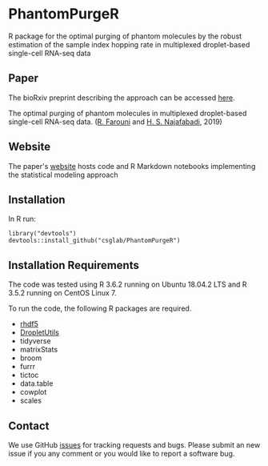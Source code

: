 # PhantomPurgeR
R package for the optimal purging of phantom molecules by the robust estimation of the sample index hopping rate in multiplexed droplet-based single-cell RNA-seq data


Paper
-------

The bioRxiv preprint describing the approach can be accessed [here](https://www.biorxiv.org/content/10.1101/617225v5).

The optimal purging of phantom molecules in multiplexed droplet-based single-cell RNA-seq data. ([R. Farouni](http://rfarouni.github.io/) and [H. S. Najafabadi](http://csg.lab.mcgill.ca/), 2019)


Website
---------

The paper's [website](https://csglab.github.io/phantom_purge/index.html) hosts code and R Markdown notebooks implementing the statistical modeling approach

## Installation

In R run:

```{r}
library("devtools")
devtools::install_github("csglab/PhantomPurgeR")
```

Installation Requirements
----------
The code was tested using R 3.6.2 running on Ubuntu 18.04.2 LTS and R 3.5.2 running on CentOS Linux 7.

To run the code, the following R packages are required.

- [rhdf5](https://www.bioconductor.org/packages/release/bioc/html/rhdf5.html)
- [DropletUtils](https://www.bioconductor.org/packages/release/bioc/html/DropletUtils.html)
- tidyverse
- matrixStats
- broom
- furrr
- tictoc
- data.table
- cowplot
- scales

Contact
---------

We use GitHub [issues](https://github.com/csglab/PhantomPurgeR/issues) for tracking requests and bugs. Please submit an new issue if you any comment or you would like to report a software bug.
